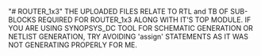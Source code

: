 "# ROUTER_1x3" 
THE UPLOADED FILES RELATE TO RTL and TB OF SUB-BLOCKS REQUIRED FOR ROUTER_1x3 ALONG WITH IT'S TOP MODULE.
IF YOU ARE USING SYNOPSYS_DC TOOL FOR SCHEMATIC GENERATION OR NETLIST GENERATION, TRY AVOIDING 'assign' STATEMENTS AS IT WAS NOT GENERATING PROPERLY FOR ME.
